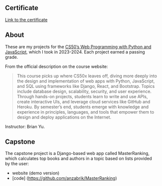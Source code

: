 ## Certificate
[Link to the certificate](https://certificates.cs50.io/a41670a9-59e0-4f34-8ec1-27a8a6f1962c.pdf?size=letter)

## About
These are my projects for the [CS50’s Web Programming with Python and JavaScript](https://cs50.harvard.edu/web/2020/), which I took in 2023-2024. Each project earned a passing grade. 

From the official description on the course website: 
> This course picks up where CS50x leaves off, diving more deeply into the design and implementation of web apps with Python, JavaScript, and SQL using frameworks like Django, React, and Bootstrap. Topics include database design, scalability, security, and user experience. Through hands-on projects, students learn to write and use APIs, create interactive UIs, and leverage cloud services like GitHub and Heroku. By semester’s end, students emerge with knowledge and experience in principles, languages, and tools that empower them to design and deploy applications on the Internet.

Instructor: Brian Yu.

## Capstone
The capstone project is a Django-based web app called MasterRanking, which calculates top books and authors in a topic based on lists provided by the user:
- website (demo version)
- [code] (https://github.com/anzabrik/MasterRanking)